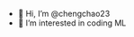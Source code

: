 - 👋 Hi, I’m @chengchao23
- 👀 I’m interested in coding ML
<!---
chengchao23/chengchao23 is a ✨ special ✨ repository because its `README.md` (this file) appears on your GitHub profile.
You can click the Preview link to take a look at your changes.
--->

